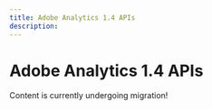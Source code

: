 ```yaml
---
title: Adobe Analytics 1.4 APIs
description:
---
```


# Adobe Analytics 1.4 APIs

Content is currently undergoing migration!
